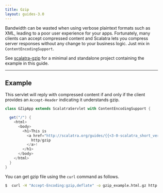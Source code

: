 ```yaml
---
title: Gzip
layout: guides-3.0
---
```


Bandwidth can be wasted when using verbose plaintext formats such as XML, leading
to a poor user experience for your apps.
Fortunately, many clients can accept compressed content and Scalatra lets you
compress server responses without any change to your business logic.
Just mix in `ContentEncodingSupport`.

<div class="alert alert-info">
  <span class="badge badge-info"><i class="glyphicon glyphicon-flag"></i></span>
  See
  <a href="https://github.com/scalatra/scalatra-website-examples/tree/master/{{<3-0-scalatra_short_version>}}/http/scalatra-gzip">scalatra-gzip</a>
  for a minimal and standalone project containing the example in this guide.
</div>

---

## Example

This servlet will reply with compressed content if and only if the client provides
an `Accept-Header` indicating it understands gzip.

```scala
class GZipApp extends ScalatraServlet with ContentEncodingSupport {

  get("/") {
    <html>
      <body>
        <h1>This is
          <a href="http://scalatra.org/guides/{{<3-0-scalatra_short_version>}}/http/gzip.html">
            http/gzip
          </a>!
        </h1>
      </body>
    </html>
  }
}
```

You can get gzip file using the `curl` command as follows.

```bash
$  curl -H "Accept-Encoding:gzip,deflate" -o gzip_example.html.gz http://localhost:8080
```
